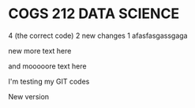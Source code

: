 # COGS 212 DATA SCIENCE 
4 (the correct code)
2 new changes
1
afasfasgassgaga

new more text here 

and mooooore text here


I'm testing my GIT codes 


New version 
